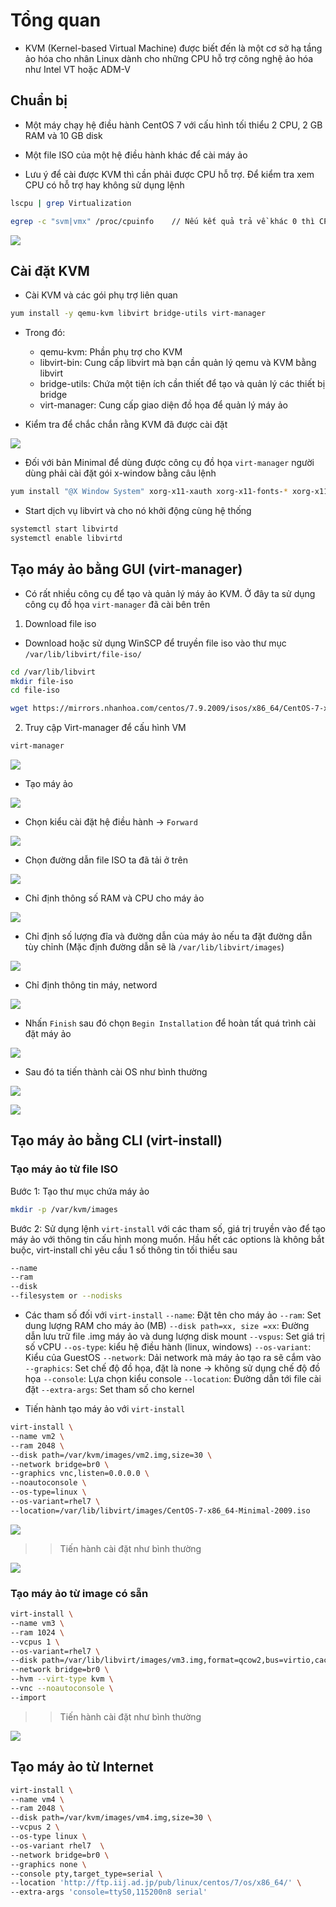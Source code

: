 # Tổng quan 
- KVM (Kernel-based Virtual Machine) được biết đến là một cơ sở hạ tầng ảo hóa cho nhân Linux dành cho những CPU hỗ trợ công nghệ ảo hóa như Intel VT hoặc ADM-V

## Chuẩn bị 
- Một máy chạy hệ điều hành CentOS 7 với cấu hình tối thiểu 2 CPU, 2 GB RAM và 10 GB disk
- Một file ISO của một hệ điều hành khác để cài máy ảo

- Lưu ý để cài được KVM thì cần phải được CPU hỗ trợ. Để kiểm tra xem CPU có hỗ trợ hay không sử dụng lệnh
```sh
lscpu | grep Virtualization
```
```sh
egrep -c "svm|vmx" /proc/cpuinfo	// Nếu kết quả trả về khác 0 thì CPU có hỗ trợ
```

![](./images/kvm1.png)


## Cài đặt KVM
- Cài KVM và các gói phụ trợ liên quan 
```sh
yum install -y qemu-kvm libvirt bridge-utils virt-manager
```

- Trong đó:
	+ qemu-kvm: Phần phụ trợ cho KVM
	+ libvirt-bin: Cung cấp libvirt mà bạn cần quản lý qemu và KVM bằng libvirt
	+ bridge-utils: Chứa một tiện ích cần thiết để tạo và quản lý các thiết bị bridge
	+ virt-manager: Cung cấp giao diện đồ họa để quản lý máy ảo

- Kiểm tra để chắc chắn rằng KVM đã được cài đặt

![](./images/kvm2.png)

- Đối với bản Minimal để dùng được công cụ đồ họa `virt-manager` người dùng phải cài đặt gói x-window bằng câu lệnh
```sh
yum install "@X Window System" xorg-x11-xauth xorg-x11-fonts-* xorg-x11-utils -y
```

- Start dịch vụ libvirt và cho nó khởi động cùng hệ thống
```sh
systemctl start libvirtd
systemctl enable libvirtd
```

## Tạo máy ảo bằng GUI (virt-manager)
- Có rất nhiều công cụ để tạo và quản lý máy ảo KVM. Ở đây ta sử dụng công cụ đồ họa `virt-manager` đã cài bên trên

1. Download file iso
- Download hoặc sử dụng WinSCP để truyền file iso vào thư mục `/var/lib/libvirt/file-iso/`
```sh
cd /var/lib/libvirt
mkdir file-iso
cd file-iso

wget https://mirrors.nhanhoa.com/centos/7.9.2009/isos/x86_64/CentOS-7-x86_64-Minimal-2009.iso
```

2. Truy cập Virt-manager để cấu hình VM

```sh
virt-manager
```

![](./images/kvm3.png)

- Tạo máy ảo

![](./images/kvm4.png)

- Chọn kiểu cài đặt hệ điều hành -> `Forward`

![](./images/kvm5.png)

- Chọn đường dẫn file ISO ta đã tải ở trên

![](./images/kvm6.png)

- Chỉ định thông số RAM và CPU cho máy ảo

![](./images/kvm7.png)

- Chỉ định số lượng đĩa và đường dẫn của máy ảo nếu ta đặt đường dẫn tùy chỉnh (Mặc định đường dẫn sẽ là `/var/lib/libvirt/images`)

![](./images/kvm8.png)

- Chỉ định thông tin máy, netword

![](./images/kvm9.png)

- Nhấn `Finish` sau đó chọn `Begin Installation` để hoàn tất quá trình cài đặt máy ảo

![](./images/kvm10.png)

- Sau đó ta tiến thành cài OS như bình thường

![](./images/kvm11.png)

![](./images/kvm12.png)


## Tạo máy ảo bằng CLI (virt-install)
### Tạo máy ảo từ file ISO
Bước 1: Tạo thư mục chứa máy ảo
```sh
mkdir -p /var/kvm/images
```

Bước 2: Sử dụng lệnh `virt-install` với các tham số, giá trị truyền vào để tạo máy ảo với thông tin cấu hình mong muốn. Hầu hết các options là không bắt buộc, virt-install chỉ yêu cầu 1 số thông tin tối thiểu sau
```sh
--name
--ram
--disk
--filesystem or --nodisks
```
- Các tham số đối với `virt-install`
`--name`: Đặt tên cho máy ảo
`--ram`: Set dung lượng RAM cho máy ảo (MB)
`--disk path=xx, size =xx`: Đường dẫn lưu trữ file .img máy ảo và dung lượng disk mount
`--vspus`: Set giá trị số vCPU
`--os-type`: kiểu hệ điều hành (linux, windows)
`--os-variant`: Kiểu của GuestOS
`--network`: Dải network mà máy ảo tạo ra sẽ cắm vào
`--graphics`: Set chế độ đồ họa, đặt là none -> không sử dụng chế độ đồ họa
`--console`: Lựa chọn kiểu console
`--location`: Đường dẫn tới file cài đặt
`--extra-args`: Set tham số cho kernel

- Tiến hành tạo máy ảo với `virt-install`
```sh
virt-install \
--name vm2 \
--ram 2048 \
--disk path=/var/kvm/images/vm2.img,size=30 \
--network bridge=br0 \
--graphics vnc,listen=0.0.0.0 \
--noautoconsole \
--os-type=linux \
--os-variant=rhel7 \
--location=/var/lib/libvirt/images/CentOS-7-x86_64-Minimal-2009.iso
```

![](./images/kvm13.png)

>> Tiến hành cài đặt như bình thường

![](./images/kvm14.png)


### Tạo máy ảo từ image có sẵn 

```sh
virt-install \
--name vm3 \
--ram 1024 \
--vcpus 1 \
--os-variant=rhel7 \
--disk path=/var/lib/libvirt/images/vm3.img,format=qcow2,bus=virtio,cache=none \
--network bridge=br0 \
--hvm --virt-type kvm \
--vnc --noautoconsole \
--import
```

>> Tiến hành cài đặt như bình thường

![](./images/kvm15.png)

## Tạo máy ảo từ Internet

```sh
virt-install \
--name vm4 \
--ram 2048 \
--disk path=/var/kvm/images/vm4.img,size=30 \
--vcpus 2 \
--os-type linux \
--os-variant rhel7  \
--network bridge=br0 \
--graphics none \
--console pty,target_type=serial \
--location 'http://ftp.iij.ad.jp/pub/linux/centos/7/os/x86_64/' \
--extra-args 'console=ttyS0,115200n8 serial'
```

